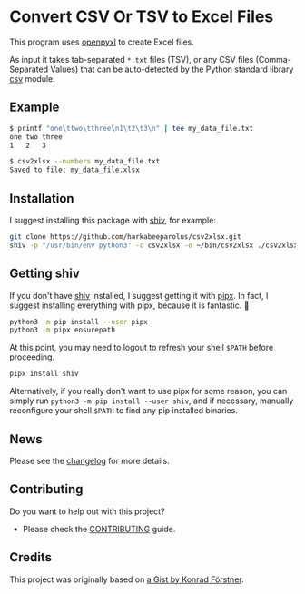 # Convert CSV Or TSV to Excel Files

This program uses [openpyxl] to create Excel files.

As input it takes tab-separated `*.txt` files (TSV), or any CSV files
(Comma-Separated Values) that can be auto-detected by the Python standard
library [csv] module.

[openpyxl]: https://openpyxl.readthedocs.io/
[csv]: https://docs.python.org/3/library/csv.html
[shiv]: https://github.com/linkedin/shiv
[pipx]: https://github.com/pipxproject/pipx/

## Example

```bash
$ printf "one\ttwo\tthree\n1\t2\t3\n" | tee my_data_file.txt
one two three
1   2   3

$ csv2xlsx --numbers my_data_file.txt
Saved to file: my_data_file.xlsx
```

## Installation

I suggest installing this package with [shiv], for example:

```bash
git clone https://github.com/harkabeeparolus/csv2xlsx.git
shiv -p "/usr/bin/env python3" -c csv2xlsx -o ~/bin/csv2xlsx ./csv2xlsx
```

## Getting shiv

If you don't have [shiv] installed, I suggest getting it with [pipx]. In
fact, I suggest installing everything with pipx, because it is fantastic. 🙂

```bash
python3 -m pip install --user pipx
python3 -m pipx ensurepath
```

At this point, you may need to logout to refresh your shell `$PATH` before
proceeding.

```bash
pipx install shiv
```

Alternatively, if you really don't want to use pipx for some reason, you can
simply run `python3 -m pip install --user shiv`, and if necessary, manually
reconfigure your shell `$PATH` to find any pip installed binaries.

## News

Please see the [changelog](CHANGELOG.md) for more details.

## Contributing

Do you want to help out with this project?

* Please check the [CONTRIBUTING](CONTRIBUTING.md) guide.

## Credits

This project was originally based on
[a Gist by Konrad Förstner](https://gist.github.com/konrad/4154786).
